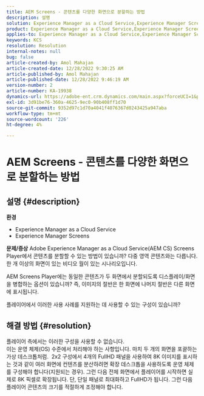 ```yaml
---
title: AEM Screens - 콘텐츠를 다양한 화면으로 분할하는 방법
description: 설명
solution: Experience Manager as a Cloud Service,Experience Manager Screens
product: Experience Manager as a Cloud Service,Experience Manager Screens
applies-to: Experience Manager as a Cloud Service,Experience Manager Screens
keywords: KCS
resolution: Resolution
internal-notes: null
bug: false
article-created-by: Amol Mahajan
article-created-date: 12/28/2022 9:30:25 AM
article-published-by: Amol Mahajan
article-published-date: 12/28/2022 9:46:19 AM
version-number: 2
article-number: KA-19938
dynamics-url: https://adobe-ent.crm.dynamics.com/main.aspx?forceUCI=1&pagetype=entityrecord&etn=knowledgearticle&id=06a9f43e-9286-ed11-81ac-6045bd006e5a
exl-id: 3d91be76-360a-4625-9ec0-90b408ff1d70
source-git-commit: 9352d97c1d70a4041f4076367d0243425a947aba
workflow-type: tm+mt
source-wordcount: '226'
ht-degree: 4%

---
```


# AEM Screens - 콘텐츠를 다양한 화면으로 분할하는 방법

## 설명 {#description}

<b>환경</b>
- Experience Manager as a Cloud Service
- Experience Manager Screens



<b>문제/증상</b>
Adobe Experience Manager as a Cloud Service(AEM CS) Screens Player에서 콘텐츠를 분할할 수 있는 방법이 있습니까? 다중 영역 콘텐츠와는 다릅니다. 한 개 이상의 화면이 있는 비디오 월이 있는 시나리오입니다.

AEM Screens Player에는 동일한 콘텐츠가 두 화면에서 분할되도록 디스플레이/화면을 병합하는 옵션이 있습니까? 즉, 이미지의 절반은 한 화면에 나머지 절반은 다른 화면에 표시됩니다.

플레이어에서 이러한 사용 사례를 지원하는 데 사용할 수 있는 구성이 있습니까?


## 해결 방법 {#resolution}

플레이어 측에서는 이러한 구성을 사용할 수 없습니다.<br>
이는 운영 체제(OS) 수준에서 처리해야 하는 사항입니다. 마치 두 개의 화면을 포괄하는 가상 데스크톱처럼. 
2x2 구성에서 4개의 FullHD 패널을 사용하여 8K 이미지를 표시하는 것과 같이 여러 화면에 컨텐츠를 분산하려면 확장 데스크톱을 사용하도록 운영 체제를 구성해야 합니다(지원되는 경우). 그런 다음 전체 화면에서 플레이어를 시작하면 실제로 8K 픽셀로 확장됩니다. 단, 단일 패널로 최대화하고 FullHD가 됩니다. 그런 다음 플레이어 콘텐츠의 크기를 적절하게 조정해야 합니다.
